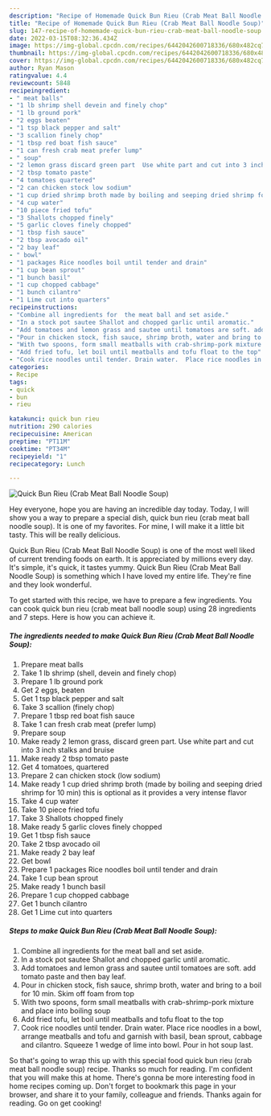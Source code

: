 ```yaml
---
description: "Recipe of Homemade Quick Bun Rieu (Crab Meat Ball Noodle Soup)"
title: "Recipe of Homemade Quick Bun Rieu (Crab Meat Ball Noodle Soup)"
slug: 147-recipe-of-homemade-quick-bun-rieu-crab-meat-ball-noodle-soup
date: 2022-03-15T08:32:36.434Z
image: https://img-global.cpcdn.com/recipes/6442042600718336/680x482cq70/quick-bun-rieu-crab-meat-ball-noodle-soup-recipe-main-photo.jpg
thumbnail: https://img-global.cpcdn.com/recipes/6442042600718336/680x482cq70/quick-bun-rieu-crab-meat-ball-noodle-soup-recipe-main-photo.jpg
cover: https://img-global.cpcdn.com/recipes/6442042600718336/680x482cq70/quick-bun-rieu-crab-meat-ball-noodle-soup-recipe-main-photo.jpg
author: Ryan Mason
ratingvalue: 4.4
reviewcount: 5848
recipeingredient:
- " meat balls"
- "1 lb shrimp shell devein and finely chop"
- "1 lb ground pork"
- "2 eggs beaten"
- "1 tsp black pepper and salt"
- "3 scallion finely chop"
- "1 tbsp red boat fish sauce"
- "1 can fresh crab meat prefer lump"
- " soup"
- "2 lemon grass discard green part  Use white part and cut into 3 inch stalks and bruise"
- "2 tbsp tomato paste"
- "4 tomatoes quartered"
- "2 can chicken stock low sodium"
- "1 cup dried shrimp broth made by boiling and seeping dried shrimp for 10 min this is optional as it provides a very intense flavor"
- "4 cup water"
- "10 piece fried tofu"
- "3 Shallots chopped finely"
- "5 garlic cloves finely chopped"
- "1 tbsp fish sauce"
- "2 tbsp avocado oil"
- "2 bay leaf"
- " bowl"
- "1 packages Rice noodles boil until tender and drain"
- "1 cup bean sprout"
- "1 bunch basil"
- "1 cup chopped cabbage"
- "1 bunch cilantro"
- "1 Lime cut into quarters"
recipeinstructions:
- "Combine all ingredients for  the meat ball and set aside."
- "In a stock pot sautee Shallot and chopped garlic until aromatic."
- "Add tomatoes and lemon grass and sautee until tomatoes are soft. add tomato paste and then bay leaf."
- "Pour in chicken stock, fish sauce, shrimp broth, water and bring to a boil for 10 min. Skim off foam from top"
- "With two spoons, form small meatballs with crab-shrimp-pork mixture and place into boiling soup"
- "Add fried tofu, let boil until meatballs and tofu float to the top"
- "Cook rice noodles until tender. Drain water.  Place rice noodles in a bowl, arrange meatballs and tofu and garnish with basil, bean sprout, cabbage and cilantro. Squeeze 1 wedge of lime into bowl.  Pour in hot soup last."
categories:
- Recipe
tags:
- quick
- bun
- rieu

katakunci: quick bun rieu 
nutrition: 290 calories
recipecuisine: American
preptime: "PT11M"
cooktime: "PT34M"
recipeyield: "1"
recipecategory: Lunch

---
```



![Quick Bun Rieu (Crab Meat Ball Noodle Soup)](https://img-global.cpcdn.com/recipes/6442042600718336/680x482cq70/quick-bun-rieu-crab-meat-ball-noodle-soup-recipe-main-photo.jpg)

Hey everyone, hope you are having an incredible day today. Today, I will show you a way to prepare a special dish, quick bun rieu (crab meat ball noodle soup). It is one of my favorites. For mine, I will make it a little bit tasty. This will be really delicious.

Quick Bun Rieu (Crab Meat Ball Noodle Soup) is one of the most well liked of current trending foods on earth. It is appreciated by millions every day. It's simple, it's quick, it tastes yummy. Quick Bun Rieu (Crab Meat Ball Noodle Soup) is something which I have loved my entire life. They're fine and they look wonderful.




To get started with this recipe, we have to prepare a few ingredients. You can cook quick bun rieu (crab meat ball noodle soup) using 28 ingredients and 7 steps. Here is how you can achieve it.

<!--inarticleads1-->

##### The ingredients needed to make Quick Bun Rieu (Crab Meat Ball Noodle Soup):

1. Prepare  meat balls
1. Take 1 lb shrimp (shell, devein and finely chop)
1. Prepare 1 lb ground pork
1. Get 2 eggs, beaten
1. Get 1 tsp black pepper and salt
1. Take 3 scallion (finely chop)
1. Prepare 1 tbsp red boat fish sauce
1. Take 1 can fresh crab meat (prefer lump)
1. Prepare  soup
1. Make ready 2 lemon grass, discard green part.  Use white part and cut into 3 inch stalks and bruise
1. Make ready 2 tbsp tomato paste
1. Get 4 tomatoes, quartered
1. Prepare 2 can chicken stock (low sodium)
1. Make ready 1 cup dried shrimp broth (made by boiling and seeping dried shrimp for 10 min) this is optional as it provides a very intense flavor
1. Take 4 cup water
1. Take 10 piece fried tofu
1. Take 3 Shallots chopped finely
1. Make ready 5 garlic cloves finely chopped
1. Get 1 tbsp fish sauce
1. Take 2 tbsp avocado oil
1. Make ready 2 bay leaf
1. Get  bowl
1. Prepare 1 packages Rice noodles boil until tender and drain
1. Take 1 cup bean sprout
1. Make ready 1 bunch basil
1. Prepare 1 cup chopped cabbage
1. Get 1 bunch cilantro
1. Get 1 Lime cut into quarters




<!--inarticleads2-->

##### Steps to make Quick Bun Rieu (Crab Meat Ball Noodle Soup):

1. Combine all ingredients for  the meat ball and set aside.
1. In a stock pot sautee Shallot and chopped garlic until aromatic.
1. Add tomatoes and lemon grass and sautee until tomatoes are soft. add tomato paste and then bay leaf.
1. Pour in chicken stock, fish sauce, shrimp broth, water and bring to a boil for 10 min. Skim off foam from top
1. With two spoons, form small meatballs with crab-shrimp-pork mixture and place into boiling soup
1. Add fried tofu, let boil until meatballs and tofu float to the top
1. Cook rice noodles until tender. Drain water.  Place rice noodles in a bowl, arrange meatballs and tofu and garnish with basil, bean sprout, cabbage and cilantro. Squeeze 1 wedge of lime into bowl.  Pour in hot soup last.




So that's going to wrap this up with this special food quick bun rieu (crab meat ball noodle soup) recipe. Thanks so much for reading. I'm confident that you will make this at home. There's gonna be more interesting food in home recipes coming up. Don't forget to bookmark this page in your browser, and share it to your family, colleague and friends. Thanks again for reading. Go on get cooking!
